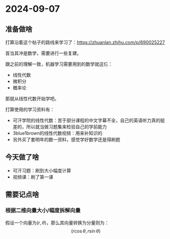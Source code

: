 # 2024-09-07

## 准备做啥

打算沿着这个帖子的路线来学习了：https://zhuanlan.zhihu.com/p/690025227

首当其冲是数学，需要进行一些复建。

跟之前的理解一致，机器学习需要用到的数学就这仨：
- 线性代数
- 微积分
- 概率论

那就从线性代数开始学吧。

打算使用的学习资料有：
- 可汗学院的线性代数：苦于部分课程的中文字幕不全，自己的英语听力真的挺差的，所以就当做习题集来检验自己的学前能力
- 3blue1brown的线性代数视频：用来补知识的
- 另外买了套明年的数一资料，感觉学好数学还是得刷题

## 今天做了啥

- 可汗习题：刷到大小幅度计算
- 视频课：刷了第一课

## 需要记点啥

### 根据二维向量大小/幅度拆解向量

假设一个向量为$(r, \theta)$，那么其向量转换为分量则为：
$$
(r\cos\theta, r\sin\theta)
$$

